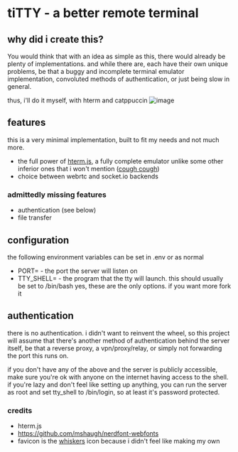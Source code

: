 # tiTTY - a better remote terminal

## why did i create this?
You would think that with an idea as simple as this, there would already be plenty of implementations. and while there are, each have their own unique problems,
be that a buggy and incomplete terminal emulator implementation, convoluted methods of authentication, or just being slow in general.

thus, i'll do it myself, with hterm and catppuccin
![image](https://user-images.githubusercontent.com/58010778/232152436-0b712641-69f0-43de-a336-40256ea5a755.png)

## features
this is a very minimal implementation, built to fit my needs and not much more.
- the full power of [hterm.js](https://hterm.org/), a fully complete emulator unlike some other inferior ones that i won't mention ([cough cough](http://xtermjs.org/))
- choice between webrtc and socket.io backends
### admittedly missing features
- authentication (see below)
- file transfer

## configuration
the following environment variables can be set in .env or as normal

- PORT= - the port the server will listen on
- TTY_SHELL= - the program that the tty will launch. this should usually be set to /bin/bash
yes, these are the only options. if you want more fork it

## authentication
there is no authentication. i didn't want to reinvent the wheel, so this project will assume that there's another method of authentication behind the server itself,
be that a reverse proxy, a vpn/proxy/relay, or simply not forwarding the port this runs on.

if you don't have any of the above and the server is publicly accessible, make sure you're ok with anyone on the internet having access to the shell.
if you're lazy and don't feel like setting up anything, you can run the server as root and set tty_shell to /bin/login, so at least it's password protected.


### credits
- hterm.js
- https://github.com/mshaugh/nerdfont-webfonts
- favicon is the [whiskers](https://github.com/samholmes/whiskers) icon because i didn't feel like making my own
